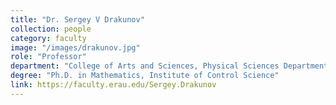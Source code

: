 ```yaml
---
title: "Dr. Sergey V Drakunov"
collection: people
category: faculty
image: "/images/drakunov.jpg"
role: "Professor"
department: "College of Arts and Sciences, Physical Sciences Department, ERAU"
degree: "Ph.D. in Mathematics, Institute of Control Science"
link: https://faculty.erau.edu/Sergey.Drakunov
---
```

